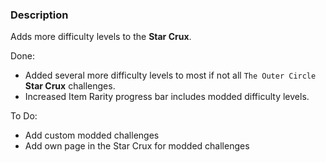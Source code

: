 ﻿### Description
Adds more difficulty levels to the **Star Crux**.

Done:
- Added several more difficulty levels to most if not all `The Outer Circle` **Star Crux** challenges.
- Increased Item Rarity progress bar includes modded difficulty levels.

To Do:
- Add custom modded challenges
- Add own page in the Star Crux for modded challenges